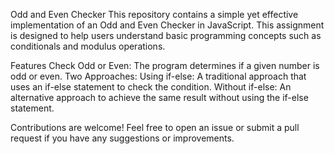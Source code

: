 Odd and Even Checker
This repository contains a simple yet effective implementation of an Odd and Even Checker in JavaScript. This assignment is designed to help users understand basic programming concepts such as conditionals and modulus operations.

Features
Check Odd or Even: The program determines if a given number is odd or even.
Two Approaches:
Using if-else: A traditional approach that uses an if-else statement to check the condition.
Without if-else: An alternative approach to achieve the same result without using the if-else statement.

Contributions are welcome! Feel free to open an issue or submit a pull request if you have any suggestions or improvements.

